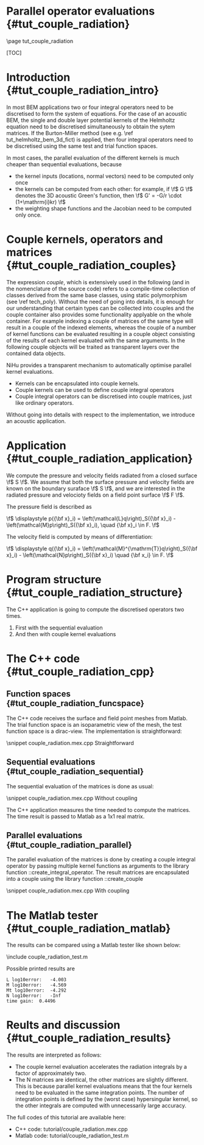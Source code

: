 Parallel operator evaluations {#tut_couple_radiation}
=============================

\page tut_couple_radiation

[TOC]

Introduction {#tut_couple_radiation_intro}
============

In most BEM applications two or four integral operators need to be discretised to form the system of equations.
For the case of an acoustic BEM, the single and double layer potential kernels of the Helmholtz equation need to be discretised simultaneously to obtain the sytem matrices.
If the Burton-Miller method (see e.g. \ref tut_helmholtz_bem_3d_fict) is applied, then four integral operators need to be discretised using the same test and trial function spaces.

In most cases, the parallel evaluation of the different kernels is much cheaper than sequential evaluations, because
- the kernel inputs (locations, normal vectors) need to be computed only once
- the kernels can be computed from each other: for example, if \f$ G \f$ denotes the 3D acoustic Green's function, then \f$ G' = -G/r \cdot (1+\mathrm{i}kr) \f$
- the weighting shape functions and the Jacobian need to be computed only once.

Couple kernels, operators and matrices  {#tut_couple_radiation_couples}
======================================

The expression _couple_, which is extensively used in the following (and in the nomenclature of the source code) refers to a compile-time collection of classes derived from the same base classes, using static polymorphism (see \ref tech_poly).
Without the need of going into details, it is enough for our understanding that certain types can be collected into couples and the couple container also provides some functionality applyable on the whole container.
For example indexing a couple of matrices of the same type will result in a couple of the indexed elements, whereas the couple of a number of kernel functions can be evaluated resulting in a couple object consisting of the results of each kernel evaluated with the same arguments.
In the following couple objects will be traited as transparent layers over the contained data objects.

NiHu provides a transparent mechanism to automatically optimise parallel kernel evaluations.

- Kernels can be encapsulated into couple kernels.
- Couple kernels can be used to define couple integral operators
- Couple integral operators can be discretised into couple matrices, just like ordinary operators.

Without going into details with respect to the implementation, we introduce an acoustic application.

Application  {#tut_couple_radiation_application}
===========

We compute the pressure and velocity fields radiated from a closed surface \f$ S \f$.
We assume that both the surface pressure and velocity fields are known on the boundary suraface \f$ S \f$, and we are interested in the radiated pressure and velocioty fields on a field point surface \f$ F \f$.

The pressure field is described as

\f$
\displaystyle
p({\bf x}_i) = \left(\mathcal{L}q\right)_S({\bf x}_i) - \left(\mathcal{M}p\right)_S({\bf x}_i), \quad {\bf x}_i \in F.
\f$

The velocity field is computed by means of differentiation:

\f$
\displaystyle
q({\bf x}_i) = \left(\mathcal{M}^{\mathrm{T}}q\right)_S({\bf x}_i) - \left(\mathcal{N}p\right)_S({\bf x}_i) \quad {\bf x_i} \in F.
\f$

Program structure  {#tut_couple_radiation_structure}
=================

The C++ application is going to compute the discretised operators two times.
1. First with the sequential evaluation
2. And then with couple kernel evaluations


The C++ code  {#tut_couple_radiation_cpp}
============

Function spaces  {#tut_couple_radiation_funcspace}
---------------

The C++ code receives the surface and field point meshes from Matlab.
The trial function space is an isoparametric view of the mesh, the test function space is a dirac-view.
The implementation is straightforward:

\snippet couple_radiation.mex.cpp Straightforward

Sequential evaluations  {#tut_couple_radiation_sequential}
----------------------

The sequential evaluation of the matrices is done as usual:

\snippet couple_radiation.mex.cpp Without coupling

The C++ application measures the time needed to compute the matrices.
The time result is passed to Matlab as a 1x1 real matrix.

Parallel evaluations  {#tut_couple_radiation_parallel}
--------------------

The parallel evaluation of the matrices is done by creating a couple integral operator by passing multiple kernel functions as arguments to the library function ::create_integral_operator.
The result matrices are encapsulated into a couple using the library function ::create_couple

\snippet couple_radiation.mex.cpp With coupling

The Matlab tester  {#tut_couple_radiation_matlab}
================

The results can be compared using a Matlab tester like shown below:

\include couple_radiation_test.m

Possible printed results are

	L log10error:	-4.003
	M log10error:	-4.569
	Mt log10error:	-4.292
	N log10error:	-Inf
	time gain:	0.4496

Reults and discussion  {#tut_couple_radiation_results}
=====================

The results are interpreted as follows:
- The couple kernel evaluation accelerates the radiation integrals by a factor of approximately two.
- The N matrices are identical, the other matrices are slightly different.
This is because parallel kernel evaluations means that the four kernels need to be evaluated in the same integration points.
The number of integration points is defined by the (worst case) hypersingular kernel, so the other integrals are computed with unnecessarily large accuracy.

The full codes of this tutorial are available here:
- C++ code: tutorial/couple_radiation.mex.cpp
- Matlab code: tutorial/couple_radiation_test.m
